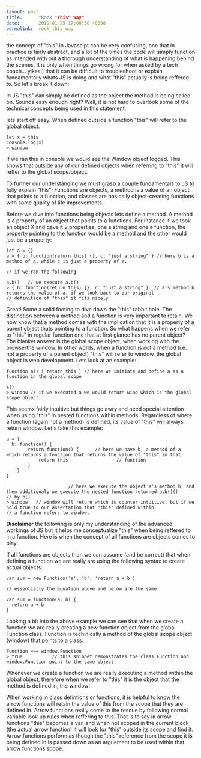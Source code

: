 ```yaml
---
layout: post
title:      "Rock "This" Way"
date:       2019-01-25 17:08:50 +0000
permalink:  rock_this_way
---
```



the concept of "this" in Javascipt can be very confusing, one that in practice is fairly abstract, and a lot of the times the code will simply function as intended with out a thorough understanding of what is happening behind the scenes.  It is only when things go wrong (or when asked by a tech coach... yikes!)  that it can be difficult to troubleshoot or explain fundamentally whats JS is doing and what "this" actually is being reffered to.  So let's break it down:

In JS "this" can simply be defined as the object the method is being called on.  Sounds easy enough right?  Well, it is not hard to overlook some of the technical concepts being used in this statement. 

lets start off easy.  When defined outside a function "this" will refer to the global object.

```
let x = this
console.log(x)
> window

```

if we ran this in console we would see the Window object logged.  This shows that outside any of our defined objects when referring to "this" it will reffer to the global scope/object.


To further our understanging we must grasp a couple fundamentals to JS to fully explain "this"; Functions are objects, a method is a value of an object that points to a function, and classes are basically object-creating functions with some quality of life improvements.

Before we dive into functions being objects lets define a method.   A method is a property of an object that points to a functions.  For instance if we took an object X and gave it 2 properties, one a string and one a function, the property pointing to the function would be a method and the other would just be a property:

```
let a = {}
a = { b: function(return this) {}, c: "just a string" } // here b is a method of a, while c is just a property of a.

// if we ran the following

a.b()   // we execute a.b()
> { b: function(return this) {}, c: "just a string" }  // a's method b returns the value of a, if we look back to our original                                                                                                           // definition of "this" it fits nicely

```

Great! Some a solid footing to dive down the "this" rabbit hole.  The distinction between a method and a function is very important to retain.  We now know that a method comes with the implication that it is a property of a parent object thats pointing to a function.    So what happens when we refer to "this" in regular function one that at first glance has no parent object?  The blanket answer is the global scope object, when working with the browserthe window.  In other words, when a function is not a method (i.e. not a property of a parent object) "this" will refer to window, the global object in web development.  Lets look at an example:

```
function a() { return this } // here we initiate and define a as a function in the global scope

a()
> window // if we executed a we would return wind which is the global scope object.

```

This seems fairly intuitive but things go awry and need special attention when using "this" in nested functions within methods.  Regardless of where a function (again not a method) is defined, its value of "this" will always return window.  Let's take this example:

```
a = {
  b: function() {
		return function() {      // here we have b, a method of a which returns a function that returns the value of "this" in that
			return this                  // function
		} 
	}
}

                       // here we execute the object a's method b, and then additionaly we execute the nested function returned a.b()()            // by b()
> window   // window will return which is counter intuitive, but if we hold true to our assertation that "this" defined within                       // a function refers to window.
```
**Disclaimer** the following is only my understanding of the advanced workings of JS but it helps me conceptualize "this" when being reffered to in a function.  Here is when the concept of all functions are objects comes to play.

If all functions are objects than we can assume (and be correct) that when defining a function we are really are using the following syntax to create actual objects:

```
var sum = new Function('a', 'b', 'return a + b')

// essentially the equation above and below are the same

var sum = function(a, b) {
  return a + b
}

```
Looking a bit into the above example we can see that when we create a function we are really creating a new function  object from the global Function class.  Function is techinically a method of the global scope object (window) that points to a class:

```
Function === window.Function
> true           // this snippet demonstrates the class Function and window.Function point to the same object.
```

Whenever we create a function we are really executing a method within the global object, therefore when we refer to "this" it is the object that the method is defined in, the window!


When working in class defintions or functions, it is helpful to know the arrow functions will retain the value of this from the scope that they are defined in.  Arrow functions really come to the rescue by following normal variable look up rules when reffering to this.  That is to say in arrow functions "this" becomes a var, and when not scoped in the current block (the actual arrow function) it will look for "this" outside its scope and find it.  Arrow functions perform as though the "this" reference from the scope it is being defined in is passed down as an arguement to be used within that arrow functions scope.
